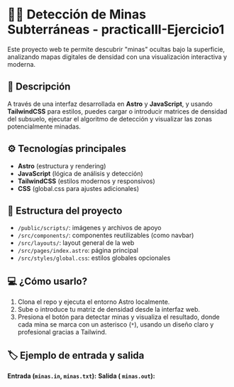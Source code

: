 # 🕵️‍♂️ Detección de Minas Subterráneas - practicaIII-Ejercicio1

Este proyecto web te permite descubrir "minas" ocultas bajo la superficie, analizando mapas digitales de densidad con una visualización interactiva y moderna.

## 🚀 Descripción

A través de una interfaz desarrollada en **Astro** y **JavaScript**, y usando **TailwindCSS** para estilos, puedes cargar o introducir matrices de densidad del subsuelo, ejecutar el algoritmo de detección y visualizar las zonas potencialmente minadas.

## ⚙️ Tecnologías principales

- **Astro** (estructura y rendering)
- **JavaScript** (lógica de análisis y detección)
- **TailwindCSS** (estilos modernos y responsivos)
- **CSS** (global.css para ajustes adicionales)

## 🧩 Estructura del proyecto

- `/public/scripts/`: imágenes y archivos de apoyo
- `/src/components/`: componentes reutilizables (como navbar)
- `/src/layouts/`: layout general de la web
- `/src/pages/index.astro`: página principal
- `/src/styles/global.css`: estilos globales opcionales

## 💻 ¿Cómo usarlo?

1. Clona el repo y ejecuta el entorno Astro localmente.
2. Sube o introduce tu matriz de densidad desde la interfaz web.
3. Presiona el botón para detectar minas y visualiza el resultado, donde cada mina se marca con un asterisco (`*`), usando un diseño claro y profesional gracias a Tailwind.

## 🏷️ Ejemplo de entrada y salida

**Entrada (`minas.in`, `minas.txt`):**
**Salida ( `minas.out`):**
